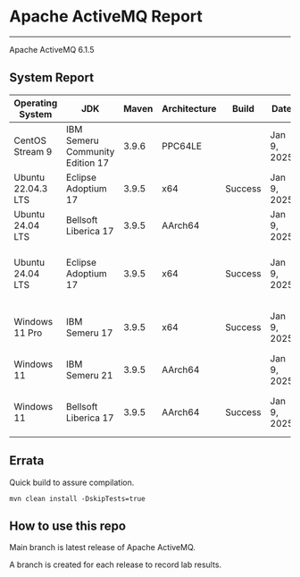 # Apache ActiveMQ Report
--- 

Apache ActiveMQ 6.1.5

## System Report

| Operating System    | JDK       | Maven | Architecture | Build | Date  | Notes |
|---------------------|-----------|-------|--------------|-------|-------|-------|
| CentOS Stream 9         | IBM Semeru Community Edition 17   | 3.9.6 | PPC64LE      |  | Jan 9, 2025 | |
| Ubuntu 22.04.3 LTS          | Eclipse Adoptium 17   | 3.9.5 | x64      | Success | Jan 9, 2025 |  |
| Ubuntu 24.04 LTS          | Bellsoft Liberica 17   | 3.9.5 | AArch64      |  | Jan 9, 2025 |  |
| Ubuntu 24.04 LTS          | Eclipse Adoptium 17    | 3.9.5 | x64      | Success  | Jan 9, 2025 | Some tests failed with Bind errors |
| Windows 11 Pro          | IBM Semeru 17  | 3.9.5 | x64      |  Success | Jan 9, 2025 | Failed Journal Recovery Test |
| Windows 11           | IBM Semeru 21  | 3.9.5 | AArch64      |   | Jan 9, 2025 | |
| Windows 11           | Bellsoft Liberica 17  | 3.9.5 | AArch64      | Success  | Jan 9, 2025 | Failed Journal Recovery Test |


## Errata


Quick build to assure compilation. 
```
mvn clean install -DskipTests=true
```

## How to use this repo

Main branch is latest release of Apache ActiveMQ.

A branch is created for each release to record lab results.
